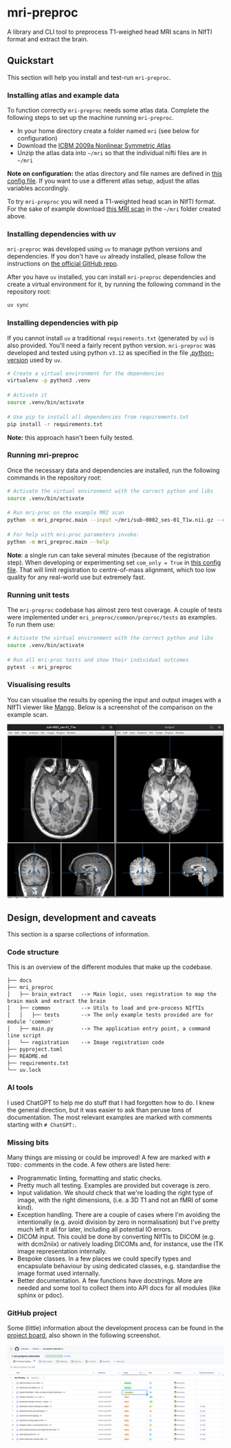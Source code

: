 # mri-preproc

A library and CLI tool to preprocess T1-weighed head MRI scans 
in NIfTI format and extract the brain.

## Quickstart

This section will help you install and test-run `mri-preproc`.

### Installing atlas and example data

To function correctly `mri-preproc` needs some atlas data.
Complete the following steps to set up the machine running `mri-preproc`.

- In your home directory create a folder named `mri` (see below for configuration)
- Download the [ICBM 2009a Nonlinear Symmetric Atlas](http://www.bic.mni.mcgill.ca/~vfonov/icbm/2009/mni_icbm152_nlin_sym_09a_nifti.zip)
- Unzip the atlas data into `~/mri` so that the individual nifti files are in `~/mri` 

__Note on configuration:__ the atlas directory and file names are defined in [this config file](mri_preproc/brain_extract/config.py).
If you want to use a different atlas setup, adjust the atlas variables accordingly.

To try `mri-preproc` you will need a T1-weighted head scan in NIfTI format.
For the sake of example download [this MRI scan](https://s3.amazonaws.com/openneuro.org/ds000247/sub-0002/ses-01/anat/sub-0002_ses-01_T1w.nii.gz?versionId=71.XAnuxtjw6ITyFLSPZeH_lAayTeyvq)
in the `~/mri` folder created above.

### Installing dependencies with uv

`mri-preproc` was developed using `uv` to manage python versions and dependencies.
If you don't have `uv` already installed, please follow the instructions on
[the official GitHub repo](https://github.com/astral-sh/uv).

After you have `uv` installed, you can install `mri-preproc` dependencies and
create a virtual environment for it, by running the following command in the
repository root:

```bash
uv sync
```

### Installing dependencies with pip

If you cannot install `uv` a traditional `requirements.txt` (generated by `uv`)
is also provided. You'll need a fairly recent python version. `mri-preproc` was
developed and tested using python `v3.12` as specified in the file
[.python-version](.python-version) used by `uv`.

```bash
# Create a virtual environment for the dependencies
virtualenv -p python3 .venv

# Activate it
source .venv/bin/activate

# Use pip to install all dependencies from requirements.txt 
pip install -r requirements.txt
```

__Note:__ this approach hasn't been fully tested.

### Running mri-preproc

Once the necessary data and dependencies are installed, run the following
commands in the repository root:

```bash
# Activate the virtual environment with the correct python and libs 
source .venv/bin/activate

# Run mri-proc on the example MRI scan 
python -m mri_preproc.main --input ~/mri/sub-0002_ses-01_T1w.nii.gz --output ~/mri/output.nii.gz --sigma 2

# For help with mri-proc parameters invoke:
python -m mri_preproc.main --help
```

__Note__: a single run can take several minutes (because of the registration
step). When developing or experimenting set `com_only = True` in [this config file](mri_preproc/brain_extract/config.py).
That will limit registration to centre-of-mass alignment, which too low quality for any real-world use
but extremely fast.

### Running unit tests

The `mri-preproc` codebase has almost zero test coverage. A couple of tests
were implemented under `mri_preproc/common/preproc/tests` as examples. To run them use:

```bash
# Activate the virtual environment with the correct python and libs 
source .venv/bin/activate

# Run all mri-proc tests and show their individual outcomes
pytest -v mri_preproc
```

### Visualising results

You can visualise the results by opening the input and output images with a NIfTI viewer like
[Mango](https://mangoviewer.com/). Below is a screenshot of the comparison on the example scan.

![Mango screenshot](docs/figs/brain_extract_screenshot.png)

## Design, development and caveats

This section is a sparse collections of information.

### Code structure

This is an overview of the different modules that make up the codebase.

```text
├── docs
├── mri_preproc
│   ├── brain_extract   --> Main logic, uses registration to map the brain mask and extract the brain
│   ├── common          --> Utils to load and pre-process NIfTIs
│   │   ├── tests       --> The only example tests provided are for module 'common'
│   ├── main.py         --> The application entry point, a command line script
│   └── registration    --> Image registration code
├── pyproject.toml
├── README.md
├── requirements.txt
└── uv.lock

```

### AI tools

I used ChatGPT to help me do stuff that I had forgotten how to do. I knew the general direction,
but it was easier to ask than peruse tons of documentation. The most relevant examples are marked
with comments starting with `# ChatGPT:`.

### Missing bits

Many things are missing or could be improved! A few are marked with `# TODO:` comments in the code.
A few others are listed here:

- Programmatic linting, formatting and static checks.
- Pretty much all testing. Examples are provided but coverage is zero.
- Input validation. We should check that we're loading the right type of image, with
  the right dimensions, (i.e. a 3D T1 and not an fMRI of some kind).
- Exception handling. There are a couple of cases where I'm avoiding the intentionally
  (e.g. avoid division by zero in normalisation) but I've pretty much left it all for later,
  including all potential IO errors.
- DICOM input. This could be done by converting NIfTIs to DICOM (e.g. with dcm2niix)
  or natively loading DICOMs and, for instance, use the ITK image representation internally.
- Bespoke classes. In a few places we could specify types and encapsulate behaviour
  by using dedicated classes, e.g. standardise the image format used internally. 
- Better documentation. A few functions have docstrings. More are needed and some tool
  to collect them into API docs for all modules (like sphinx or pdoc).

### GitHub project

Some (little) information about the development process can be found in the
[project board](https://github.com/users/ammazza/projects/1), also shown in the
following screenshot.

![GH project screenshot](docs/figs/board_screenshot.png)
